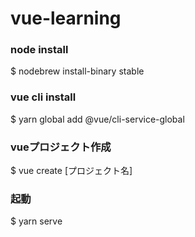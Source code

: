 # vue-learning

### node install
$ nodebrew install-binary stable
### vue cli install
$ yarn global add @vue/cli-service-global

### vueプロジェクト作成
$ vue create [プロジェクト名]

### 起動
$ yarn serve
